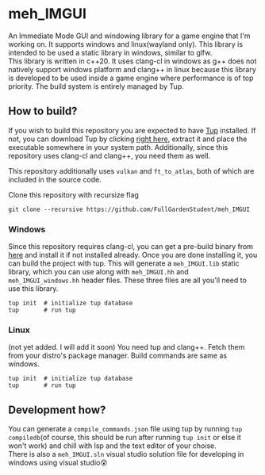 # meh_IMGUI

An Immediate Mode GUI and windowing library for a game engine that I'm working on. It supports windows and linux(wayland only).
This library is intended to be used a static library in windows, similar to glfw.\
This library is written in c++20. It uses clang-cl in windows as g++ does not natively support windows platform and clang++ in linux because this library is developed to be used inside a game engine where performance is of top priority. The build system is entirely managed by Tup.

## How to build?
If you wish to build this repository you are expected to have [Tup](https://gittup.org/tup/) installed. If not, you can download Tup by clicking [right here](https://gittup.org/tup/win32/tup-latest.zip), extract it and place the executable somewhere in your system path. Additionally, since this repository uses clang-cl and clang++, you need them as well.

This repository additionally uses `vulkan` and `ft_to_atlas`, both of which are included in the source code.

Clone this repository with recursize flag
```git 
git clone --recursive https://github.com/FullGardenStudent/meh_IMGUI
```
### Windows
Since this repository requires clang-cl, you can get a pre-build binary from [here](https://releases.llvm.org/download.html) and install it if not installed already. Once you are done installing it, you can build the project with tup. This will generate a `meh_IMGUI.lib` static library, which you can use along with `meh_IMGUI.hh` and `meh_IMGUI_windows.hh` header files. These three files are all you'll need to use this library.
```tup
tup init  # initialize tup database
tup       # run tup
```
### Linux
(not yet added. I will add it soon)
You need tup and clang++. Fetch them from your distro's package manager. Build commands are same as windows.
```tup
tup init  # initialize tup database
tup       # run tup
```
## Development how?
You can generate a `compile_commands.json` file using tup by running `tup compiledb`(of course, this should be run after running `tup init` or else it won't work) and chill with lsp and the text editor of your choise.\
There is also a `meh_IMGUI.sln` visual studio solution file for developing in windows using visual studio😵
